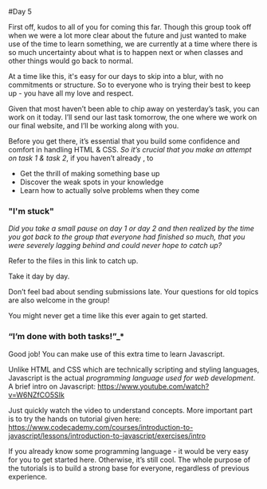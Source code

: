 #Day 5

First off, kudos to all of you for coming this far. Though this group took off when we were a lot more clear about the future and just wanted to make use of the time to learn something, we are currently at a time where there is so much uncertainty about what is to happen next or when classes and other things would go back to normal. 

At a time like this, it's easy for our days to skip into a blur, with no commitments or structure. So to everyone who is trying their best to keep up - you have all my love and respect. 

Given that most haven’t been able to chip away on yesterday’s task, you can work on it today. I’ll send our last task tomorrow, the one where we work on our final website, and I’ll be working along with you. 

Before you get there, it’s essential that you build some confidence and comfort in handling HTML & CSS. *So it’s crucial that you make an attempt on task 1 & task 2*, if you haven’t already , to  
* Get the thrill of making something base up
* Discover the weak spots in your knowledge
* Learn how to actually solve problems when they come

### "I'm stuck"

*Did you take a small pause on day 1 or day 2 and then realized by the time you got back to the group that everyone had finished so much, that you were severely lagging behind and could never hope to catch up?*

Refer to the files in this link to catch up. 

Take it day by day.

Don’t feel bad about sending submissions late. Your questions for old topics are also welcome in the group!

You might never get a time like this ever again to get started. 

### “I’m done with both tasks!”_*

Good job!
You can make use of this extra time to learn Javascript. 

Unlike HTML and CSS which are technically scripting and styling languages, Javascript is the actual *programming language used for web development*. 
A brief intro on Javascript: https://www.youtube.com/watch?v=W6NZfCO5SIk

Just quickly watch the video to understand concepts. More important part is to try the hands on tutorial given here: https://www.codecademy.com/courses/introduction-to-javascript/lessons/introduction-to-javascript/exercises/intro

If you already know some programming language - it would be very easy for you to get started here. Otherwise, it’s still cool. The whole purpose of the tutorials is to build a strong base for everyone, regardless of previous experience. 


 

